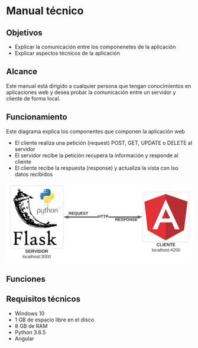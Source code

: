 # Manual técnico
## Objetivos
* Explicar la comunicación entre los componenetes de la aplicación
* Explicar aspectos técnicos de la aplicación

## Alcance
Este manual está dirigido a cualquier persona que tengan conocimientos en aplicaciones web y desea probar la comunicación entre un servidor y cliente de forma local.

## Funcionamiento
Este diagrama explica los componentes que componen la aplicación web

- El cliente realiza una petición (request) POST, GET, UPDATE o DELETE al servidor
- El servidor recibe la petición recupera la información y responde al cliente
- El cliente recibe la respuesta (response) y actualiza la vista con lso datos recibidos

![Alt text](capturas/8.png?raw=true "")

## Funciones

## Requisitos técnicos
- Windows 10
- 1 GB de espacio libre en el disco
- 8 GB de RAM
- Python 3.8.5
- Angular
